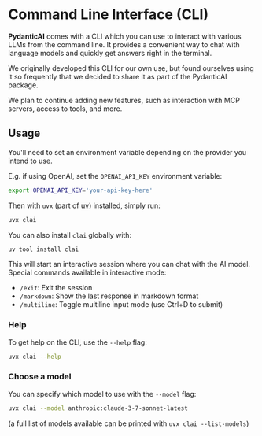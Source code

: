 # Command Line Interface (CLI)

**PydanticAI** comes with a CLI which you can use to interact with various LLMs from the command line.
It provides a convenient way to chat with language models and quickly get answers right in the terminal.

We originally developed this CLI for our own use, but found ourselves using it so frequently that we decided to share it as part of the PydanticAI package.

We plan to continue adding new features, such as interaction with MCP servers, access to tools, and more.

## Usage

You'll need to set an environment variable depending on the provider you intend to use.

E.g. if using OpenAI, set the `OPENAI_API_KEY` environment variable:

```bash
export OPENAI_API_KEY='your-api-key-here'
```

Then with `uvx` (part of [uv](https://docs.astral.sh/uv/)) installed, simply run:

```bash
uvx clai
```

You can also install `clai` globally with:

```bash
uv tool install clai
```

This will start an interactive session where you can chat with the AI model. Special commands available in interactive mode:

- `/exit`: Exit the session
- `/markdown`: Show the last response in markdown format
- `/multiline`: Toggle multiline input mode (use Ctrl+D to submit)

### Help

To get help on the CLI, use the `--help` flag:

```bash
uvx clai --help
```

### Choose a model

You can specify which model to use with the `--model` flag:

```bash
uvx clai --model anthropic:claude-3-7-sonnet-latest
```

(a full list of models available can be printed with `uvx clai --list-models`)

